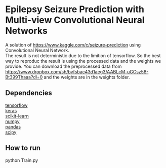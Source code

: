 # Epilepsy Seizure Prediction with Multi-view Convolutional Neural Networks
A solution of https://www.kaggle.com/c/seizure-prediction using Convolutional Neural Network.  
The result is not deterministic due to the limition of tensorflow. So the best way to reproduc the result is using the processed data and the weights we provide. You can download the preprocessed data from https://www.dropbox.com/sh/bvfsbac43d1aeg3/AABLcM-uGCsz58-Bt399Thaaa?dl=0 and the weights are in the weights folder.  

## Dependencies
[tensorflow](https://github.com/Theano/Theano)  
[keras](https://github.com/fchollet/keras)  
[scikit-learn](https://github.com/scikit-learn/scikit-learn)  
[numpy](https://github.com/numpy/numpy)  
[pandas](https://github.com/pandas-dev/pandas)  
[scipy](https://github.com/scipy/scipy)

## How to run
python Train.py
